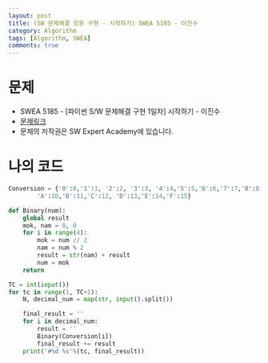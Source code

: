```yaml
---
layout: post
title: (SW 문제해결 응용 구현 - 시작하기) SWEA 5185 - 이진수
category: Algorithm
tags: [Algorithm, SWEA]
comments: true
---
```




# 문제

-  SWEA 5185 - [파이썬 S/W 문제해결 구현 1일차] 시작하기 - 이진수
-  [문제링크](<https://www.swexpertacademy.com/main/learn/course/subjectDetail.do?courseId=AVuPDYSqAAbw5UW6&subjectId=AWUYDLaK1kMDFAVT>)
-  문제의 저작권은 SW Expert Academy에 있습니다.



# 나의 코드


```python
Conversion = {'0':0,'1':1, '2':2, '3':3, '4':4,'5':5,'6':6,'7':7,'8':8, '9':9,
        'A':10,'B':11,'C':12, 'D':13,'E':14,'F':15}

def Binary(num):
    global result
    mok, nam = 0, 0
    for i in range(4):
        mok = num // 2
        nam = num % 2
        result = str(nam) + result
        num = mok
    return

TC = int(input())
for tc in range(1, TC+1):
    N, decimal_num = map(str, input().split())

    final_result = ''
    for i in decimal_num:
        result = ''
        Binary(Conversion[i])
        final_result += result
    print('#%d %s'%(tc, final_result))
```
